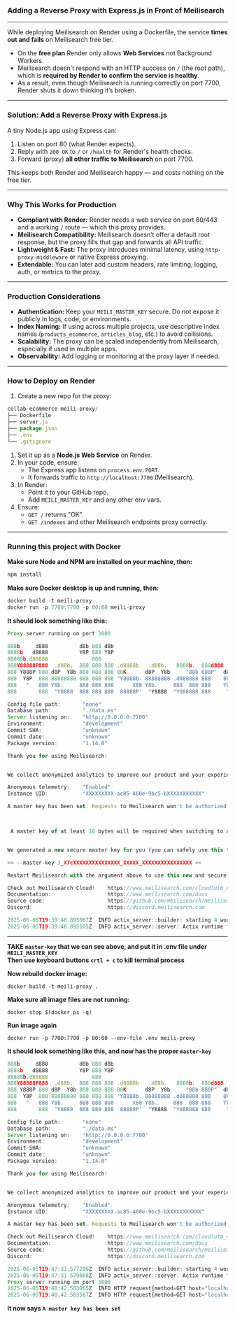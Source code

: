 ### Adding a Reverse Proxy with Express.js in Front of Meilisearch  
---

While deploying Meilisearch on Render using a Dockerfile, the service **times out and fails** on Meilisearch free tier.  
- On the **free plan** Render only allows **Web Services** not Background Workers.
- Meilisearch doesn't respond with an HTTP success on `/` (the root path), which is **required by Render to confirm the service is healthy**.
- As a result, even though Meilisearch is running correctly on port 7700, Render shuts it down thinking it’s broken.

---

### Solution: Add a Reverse Proxy with Express.js

A tiny Node.js app using Express can:

1. Listen on port 80 (what Render expects).
2. Reply with `200 OK` to `/` or `/health` for Render's health checks.
3. Forward (proxy) **all other traffic to Meilisearch** on port 7700.

This keeps both Render and Meilisearch happy — and costs nothing on the free tier.

---

### Why This Works for Production

- **Compliant with Render:** Render needs a web service on port 80/443 and a working `/` route — which this proxy provides.
- **Meilisearch Compatibility:** Meilisearch doesn’t offer a default root response, but the proxy fills that gap and forwards all API traffic.
- **Lightweight & Fast:** The proxy introduces minimal latency, using `http-proxy-middleware` or native Express proxying.
- **Extendable:** You can later add custom headers, rate limiting, logging, auth, or metrics to the proxy.

---

### Production Considerations

- **Authentication:** Keep your `MEILI_MASTER_KEY` secure. Do not expose it publicly in logs, code, or environments.
- **Index Naming:** If using across multiple projects, use descriptive index names (`products_ecommerce`, `articles_blog`, etc.) to avoid collisions.
- **Scalability:** The proxy can be scaled independently from Meilisearch, especially if used in multiple apps.
- **Observability:** Add logging or monitoring at the proxy layer if needed.

---

### How to Deploy on Render

1. Create a new repo for the proxy:   
   
```js
collab-ecommerce-meili-proxy/
├── Dockerfile
├── server.js
├── package.json
├── .env
└── .gitignore

``` 

1. Set it up as a **Node.js Web Service** on Render.
2. In your code, ensure:
    - The Express app listens on `process.env.PORT`.
    - It forwards traffic to `http://localhost:7700` (Meilisearch).
3. In Render:
    - Point it to your GitHub repo.
    - Add `MEILI_MASTER_KEY` and any other env vars.
4. Ensure:
    - `GET /` returns "OK".
    - `GET /indexes` and other Meilisearch endpoints proxy correctly.

---

### Running this project with Docker  

**Make sure Node and NPM are installed on your machine, then:**
```js
npm install
```
**Make sure Docker desktop is up and running, then:**
```js
docker build -t meili-proxy .
docker run -p 7700:7700 -p 80:80 meili-proxy
```
**It should look something like this:**
```js
Proxy server running on port 3000

888b     d888          d8b 888 d8b                                            888     
8888b   d8888          Y8P 888 Y8P                                            888     
88888b.d88888              888                                                888     
888Y88888P888  .d88b.  888 888 888 .d8888b   .d88b.   8888b.  888d888 .d8888b 88888b. 
888 Y888P 888 d8P  Y8b 888 888 888 88K      d8P  Y8b     "88b 888P"  d88P"    888 "88b
888  Y8P  888 88888888 888 888 888 "Y8888b. 88888888 .d888888 888    888      888  888
888   "   888 Y8b.     888 888 888      X88 Y8b.     888  888 888    Y88b.    888  888
888       888  "Y8888  888 888 888  88888P'  "Y8888  "Y888888 888     "Y8888P 888  888

Config file path:       "none"
Database path:          "./data.ms"
Server listening on:    "http://0.0.0.0:7700"
Environment:            "development"
Commit SHA:             "unknown"
Commit date:            "unknown"
Package version:        "1.14.0"

Thank you for using Meilisearch!


We collect anonymized analytics to improve our product and your experience. To learn more, including how to turn off analytics, visit our dedicated documentation page: https://www.meilisearch.com/docs/learn/what_is_meilisearch/telemetry

Anonymous telemetry:    "Enabled"
Instance UID:           "XXXXXXXXX-ac85-460e-9bc5-bXXXXXXXXXXX"

A master key has been set. Requests to Meilisearch won't be authorized unless you provide an authentication key.



 A master key of at least 16 bytes will be required when switching to a production environment.


We generated a new secure master key for you (you can safely use this token):

>> --master-key 3_X7cXXXXXXXXXXXXXXX_XXXXX_XXXXXXXXXXXXXXXX <<

Restart Meilisearch with the argument above to use this new and secure master key.

Check out Meilisearch Cloud!    https://www.meilisearch.com/cloud?utm_campaign=oss&utm_source=engine&utm_medium=cli
Documentation:                  https://www.meilisearch.com/docs
Source code:                    https://github.com/meilisearch/meilisearch
Discord:                        https://discord.meilisearch.com

2025-06-05T19:39:46.895007Z  INFO actix_server::builder: starting 4 workers
2025-06-05T19:39:46.895105Z  INFO actix_server::server: Actix runtime found; starting in Actix runtime
```
---


**TAKE `master-key` that we can see above, and put it in .env file under `MEILI_MASTER_KEY`**  
**Then use keyboard buttons `crtl + c` to kill terminal process**  

**Now rebuild docker image:**
```
docker build -t meili-proxy . 
``` 

**Make sure all image files are not running:**
```
docker stop $(docker ps -q)
```

**Run image again**
```
docker run -p 7700:7700 -p 80:80 --env-file .env meili-proxy
```
**It should look something like this, and now has the proper `master-key`**
```js
888b     d888          d8b 888 d8b                                            888
8888b   d8888          Y8P 888 Y8P                                            888
88888b.d88888              888                                                888
888Y88888P888  .d88b.  888 888 888 .d8888b   .d88b.   8888b.  888d888 .d8888b 88888b.
888 Y888P 888 d8P  Y8b 888 888 888 88K      d8P  Y8b     "88b 888P"  d88P"    888 "88b
888  Y8P  888 88888888 888 888 888 "Y8888b. 88888888 .d888888 888    888      888  888
888   "   888 Y8b.     888 888 888      X88 Y8b.     888  888 888    Y88b.    888  888
888       888  "Y8888  888 888 888  88888P'  "Y8888  "Y888888 888     "Y8888P 888  888

Config file path:       "none"
Database path:          "./data.ms"
Server listening on:    "http://0.0.0.0:7700"
Environment:            "development"
Commit SHA:             "unknown"
Commit date:            "unknown"
Package version:        "1.14.0"

Thank you for using Meilisearch!


We collect anonymized analytics to improve our product and your experience. To learn more, including how to turn off analytics, visit our dedicated documentation page: https://www.meilisearch.com/docs/learn/what_is_meilisearch/telemetry

Anonymous telemetry:    "Enabled"
Instance UID:           "XXXXXXXXX-ac85-460e-9bc5-bXXXXXXXXXXX"

A master key has been set. Requests to Meilisearch won't be authorized unless you provide an authentication key.

Check out Meilisearch Cloud!    https://www.meilisearch.com/cloud?utm_campaign=oss&utm_source=engine&utm_medium=cli
Documentation:                  https://www.meilisearch.com/docs
Source code:                    https://github.com/meilisearch/meilisearch
Discord:                        https://discord.meilisearch.com

2025-06-05T19:47:31.577286Z  INFO actix_server::builder: starting 4 workers
2025-06-05T19:47:31.579668Z  INFO actix_server::server: Actix runtime found; starting in Actix runtime
Proxy server running on port 3000
2025-06-05T19:48:42.503065Z  INFO HTTP request{method=GET host="localhost:7700" route=/health query_parameters= user_agent=Mozilla/5.0 (Windows NT 10.0; Win64; x64; rv:139.0) Gecko/20100101 Firefox/139.0 status_code=200}: meilisearch: close time.busy=3.47ms time.idle=2.96ms
2025-06-05T19:48:42.583567Z  INFO HTTP request{method=GET host="localhost:7700" route=/favicon.ico query_parameters= user_agent=Mozilla/5.0 (Windows NT 10.0; Win64; x64; rv:139.0) Gecko/20100101 Firefox/139.0 status_code=404}: meilisearch: close time.busy=27.5µs time.idle=9.43µs
```
**It now says `A master key has been set`**
